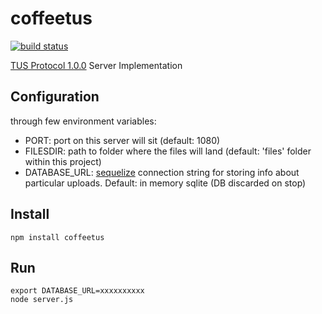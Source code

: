 # coffeetus


[![build status](https://travis-ci.org/vencax/coffeetus.svg)](https://travis-ci.org/vencax/coffeetus)


[TUS Protocol 1.0.0](http://www.tus.io/protocols/resumable-upload.html) Server Implementation


## Configuration

through few environment variables:

- PORT: port on this server will sit (default: 1080)
- FILESDIR: path to folder where the files will land (default: 'files' folder within this project)
- DATABASE_URL: [sequelize](http://sequelizejs.com/) connection string for storing info about particular uploads.
  Default: in memory sqlite (DB discarded on stop)


## Install
```
npm install coffeetus
```

## Run

```
export DATABASE_URL=xxxxxxxxxx
node server.js
```
